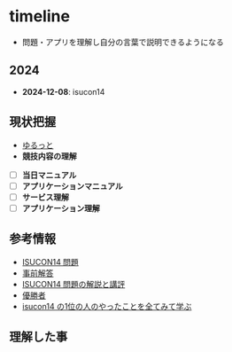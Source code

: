 # timeline
- 問題・アプリを理解し自分の言葉で説明できるようになる

## 2024
- **2024-12-08**: isucon14

## 現状把握
- [ゆるっと](https://github.com/gongqi-zhen/isucon14)
- **競技内容の理解**
 - [ ] **当日マニュアル**
 - [ ] **アプリケーションマニュアル**
 - [ ] **サービス理解**
 - [ ] **アプリケーション理解**

## 参考情報
- [ISUCON14 問題](https://github.com/isucon/isucon14)
- [事前解答](https://github.com/fujiwara/isucon14-exam)
- [ISUCON14 問題の解説と講評](https://isucon.net/archives/58869617.html)
- [優勝者](https://github.com/takonomura/isucon14)
- [isucon14 の1位の人のやったことを全てみて学ぶ](https://blog.framinal.life/entry/2024/12/08/235842)

## 理解した事
